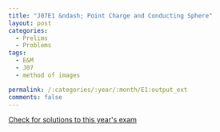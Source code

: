 ```yaml
---
title: "J07E1 &ndash; Point Charge and Conducting Sphere"
layout: post
categories:
  - Prelims
  - Problems
tags:
  - E&M
  - J07
  - method of images

permalink: /:categories/:year/:month/E1:output_ext
comments: false
---
```

<object data="2007J1E.pdf" type="application/pdf" width="100%" height="500"></object>
<div class="message"><a href='https://princetonprelim.com/prelim/18/'>Check for solutions to this year's exam</a></div>